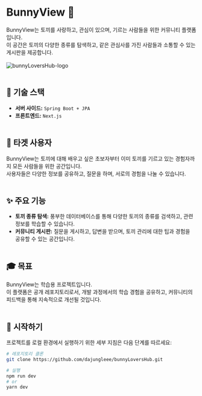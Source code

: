 # BunnyView 🐰
BunnyView는 토끼를 사랑하고, 관심이 있으며, 기르는 사람들을 위한 커뮤니티 플랫폼입니다.<br>
이 공간은 토끼의 다양한 종류를 탐색하고, 같은 관심사를 가진 사람들과 소통할 수 있는 게시판을 제공합니다.<br><br>
![bunnyLoversHub-logo](https://github.com/pelexsa/bunnyLoversHub-api/assets/62424600/83a8b172-c63f-4eb2-a29a-3faef0afe7be)<br><br>

## 🚀 기술 스택
- **서버 사이드:** `Spring Boot + JPA`
- **프론트엔드:** `Next.js`
<br><br>

## 🎯 타겟 사용자
BunnyView는 토끼에 대해 배우고 싶은 초보자부터 이미 토끼를 기르고 있는 경험자까지 모든 사람들을 위한 공간입니다.<br>
사용자들은 다양한 정보를 공유하고, 질문을 하며, 서로의 경험을 나눌 수 있습니다.
<br><br>

## ✨ 주요 기능
- **토끼 종류 탐색:** 풍부한 데이터베이스를 통해 다양한 토끼의 종류를 검색하고, 관련 정보를 학습할 수 있습니다.
- **커뮤니티 게시판:** 질문을 게시하고, 답변을 받으며, 토끼 관리에 대한 팁과 경험을 공유할 수 있는 공간입니다.
<br><br>

## 🎓 목표
BunnyView는 학습용 프로젝트입니다.<br>
이 플랫폼은 공개 레포지토리로서, 개발 과정에서의 학습 경험을 공유하고, 커뮤니티의 피드백을 통해 지속적으로 개선될 것입니다.
<br><br>

## 🏁 시작하기
프로젝트를 로컬 환경에서 실행하기 위한 세부 지침은 다음 단계를 따르세요:
```bash
# 레포지토리 클론
git clone https://github.com/dajungleee/bunnyLoversHub.git

# 실행
npm run dev
# or
yarn dev
```
